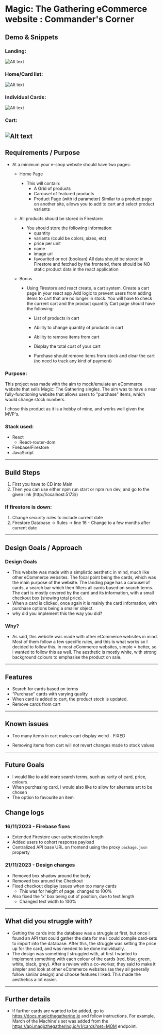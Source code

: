 # Magic: The Gathering eCommerce website : Commander's Corner

## Demo & Snippets

### Landing:

![Alt text](image.png)

### Home/Card list:

![Alt text](image-1.png)

### Individual Cards:

![Alt text](image-2.png)

### Cart:

## ![Alt text](image-3.png)

## Requirements / Purpose

- At a minimum your e-shop website should have two pages:

  - Home Page
    - This will contain:
      - A Grid of products
      - Carousel of featured products
      - Product Page (with id parameter) Similar to a product page on another site, allows you to add to cart and select product variants
  - All products should be stored in Firestore:
    - You should store the following information:
      - quantity
      - variants (could be colors, sizes, etc)
      - price per unit
      - name
      - image url
      - favourited or not (boolean) All data should be stored in Firestore and fetched by the frontend, there should be NO static product data in the react application
  - Bonus

    - Using Firestore and react create, a cart system. Create a cart page in your react app Add logic to prevent users from adding items to cart that are no longer in stock. You will have to check the current cart and the product quantity Cart page should have the following:

      - List of products in cart

      - Ability to change quantity of products in cart
      - Ability to remove items from cart
      - Display the total cost of your cart
      - Purchase should remove items from stock and clear the cart (no need to track any kind of payment)

### Purpose:

This project was made with the aim to mock/emulate an eCommerce website that sells Magic: The Gathering singles. The aim was to have a near fully-functioning website that allows users to "purchase" items, which would change stock numbers.

I chose this product as it is a hobby of mine, and works well given the MVP's.

### Stack used:

- React
  - React-router-dom
- Firebase/Firestore
- JavaScript

---

## Build Steps

1. First you have to CD into Main
2. Then you can use either npm run start or npm run dev, and go to the given link (http://localhost:5173/)

### If firestore is down:

1. Change security rules to include current date
2. Firestore Database → Rules → line 16 - Change to a few months after current date

---

## Design Goals / Approach

### Design Goals

- This website was made with a simplistic aesthetic in mind, much like other eCommerce websites. The focal point being the cards, which was the main purpose of the website. The landing page has a carousel of cards, a search bar which then filters all cards based on search terms. The cart is mostly covered by the card and its information, with a small checkout box (showing total price).
- When a card is clicked, once again it is mainly the card information, with purchase options being a smaller object.
- why did you implement this the way you did?

### Why?

- As said, this website was made with other eCommerce websites in mind. Most of them follow a few specific rules, and this is what works so I decided to follow this. In most eCommerce websites, simple = better, so I wanted to follow this as well. The aesthetic is mostly white, with strong background colours to emphasise the product on sale.

---

## Features

- Search for cards based on terms
- "Purchase" cards with varying quality
- When card is added to cart, the product stock is updated.
- Remove cards from cart

---

## Known issues

- Too many items in cart makes cart display weird - FIXED

- Removing items from cart will not revert changes made to stock values

---

## Future Goals

- I would like to add more search terms, such as rarity of card, price, colours.
- When purchasing card, I would also like to allow for alternate art to be chosen
- The option to favourite an item

## Change logs

### 16/11/2023 - Firebase fixes

- Extended Firestore user authentication length
- Added users to cohort response payload
- Centralized API base URL on frontend using the proxy `package.json` property

### 21/11/2023 - Design changes

- Removed box shadow around the body
- Removed box around the Checkout
- Fixed checkout display issues when too many cards
  - This was for height of page, changed to 100%
- Also fixed the 'x' box being out of position, due to text length
  - Changed text width to 100%

---

## What did you struggle with?

- Getting the cards into the database was a struggle at first, but once I found an API that could gather the data for me I could compile card-sets to import into the database. After this, the struggle was setting the price up for the card, and was needed to be done individually.
- The design was something I struggled with, at first I wanted to implement something with each colour of the cards (red, blue, green, white, black, grey). After a review with a co-worker, they said to make it simpler and look at other eCommerce websites (as they all generally follow similar design) and choose features I liked. This made the aesthetics a lot easier.

---

## Further details

- If further cards are wanted to be added, go to https://docs.magicthegathering.io and follow instructions. For example, March of the Machine's set was added from the https://api.magicthegathering.io/v1/cards?set=MOM endpoint.

